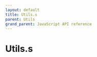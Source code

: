 ```yaml
---
layout: default
title: Utils.s
parent: Utils
grand_parent: JavaScript API reference
---
```


# Utils.s